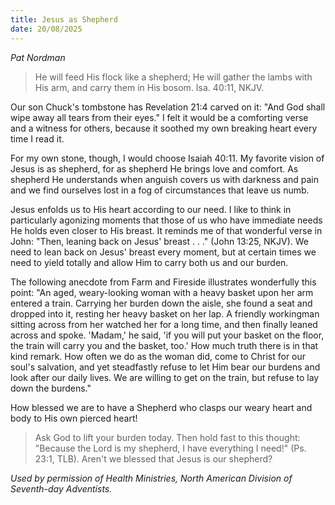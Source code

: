 ```yaml
---
title: Jesus as Shepherd
date: 20/08/2025
---
```


_Pat Nordman_

> <p></p>
> He will feed His flock like a shepherd; He will gather the lambs with His arm, and carry them in His bosom. Isa. 40:11, NKJV.

Our son Chuck's tombstone has Revelation 21:4 carved on it: "And God shall wipe away all tears from their eyes." I felt it would be a comforting verse and a witness for others, because it soothed my own breaking heart every time I read it.

For my own stone, though, I would choose Isaiah 40:11. My favorite vision of Jesus is as shepherd, for as shepherd He brings love and comfort. As shepherd He understands when anguish covers us with darkness and pain and we find ourselves lost in a fog of circumstances that leave us numb.

Jesus enfolds us to His heart according to our need. I like to think in particularly agonizing moments that those of us who have immediate needs He holds even closer to His breast. It reminds me of that wonderful verse in John: "Then, leaning back on Jesus' breast . . ." (John 13:25, NKJV). We need to lean back on Jesus' breast every moment, but at certain times we need to yield totally and allow Him to carry both us and our burden.

The following anecdote from Farm and Fireside illustrates wonderfully this point: "An aged, weary-looking woman with a heavy basket upon her arm entered a train. Carrying her burden down the aisle, she found a seat and dropped into it, resting her heavy basket on her lap. A friendly workingman sitting across from her watched her for a long time, and then finally leaned across and spoke. 'Madam,' he said, 'if you will put your basket on the floor, the train will carry you and the basket, too.' How much truth there is in that kind remark. How often we do as the woman did, come to Christ for our soul's salvation, and yet steadfastly refuse to let Him bear our burdens and look after our daily lives. We are willing to get on the train, but refuse to lay down the burdens."

How blessed we are to have a Shepherd who clasps our weary heart and body to His own pierced heart!

> <callout></callout>
> Ask God to lift your burden today. Then hold fast to this thought: "Because the Lord is my shepherd, I have everything I need!" (Ps. 23:1, TLB). Aren't we blessed that Jesus is our shepherd?

_Used by permission of Health Ministries, North American Division of Seventh-day Adventists._